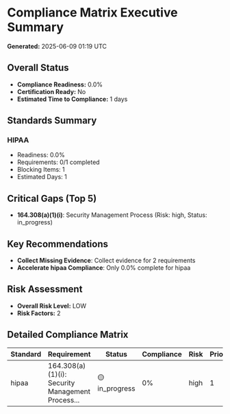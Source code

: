 # Compliance Matrix Executive Summary

**Generated:** 2025-06-09 01:19 UTC

## Overall Status
- **Compliance Readiness:** 0.0%
- **Certification Ready:** No
- **Estimated Time to Compliance:** 1 days

## Standards Summary

### HIPAA
- Readiness: 0.0%
- Requirements: 0/1 completed
- Blocking Items: 1
- Estimated Days: 1

## Critical Gaps (Top 5)

- **164.308(a)(1)(i)**: Security Management Process (Risk: high, Status: in_progress)

## Key Recommendations

- **Collect Missing Evidence**: Collect evidence for 2 requirements
- **Accelerate hipaa Compliance**: Only 0.0% complete for hipaa

## Risk Assessment
- **Overall Risk Level:** LOW
- **Risk Factors:** 2

## Detailed Compliance Matrix

| Standard | Requirement | Status | Compliance | Risk | Priority |
|----------|-------------|--------|------------|------|----------|
| hipaa | 164.308(a)(1)(i): Security Management Process... | 🟡 in_progress | 0% | high | 1 |